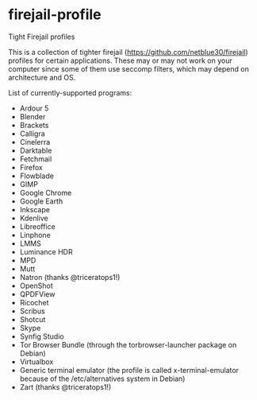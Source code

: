 # firejail-profile
Tight Firejail profiles

This is a collection of tighter firejail (https://github.com/netblue30/firejail) profiles for certain applications. These may or may not work on your computer since some of them use seccomp filters, which may depend on architecture and OS.

List of currently-supported programs:
* Ardour 5
* Blender
* Brackets
* Calligra
* Cinelerra
* Darktable
* Fetchmail
* Firefox
* Flowblade
* GIMP
* Google Chrome
* Google Earth
* Inkscape
* Kdenlive
* Libreoffice
* Linphone
* LMMS
* Luminance HDR
* MPD
* Mutt
* Natron (thanks @triceratops1!)
* OpenShot
* QPDFView
* Ricochet
* Scribus
* Shotcut
* Skype
* Synfig Studio
* Tor Browser Bundle (through the torbrowser-launcher package on Debian)
* Virtualbox
* Generic terminal emulator (the profile is called x-terminal-emulator because of the /etc/alternatives system in Debian)
* Zart (thanks @triceratops1!)